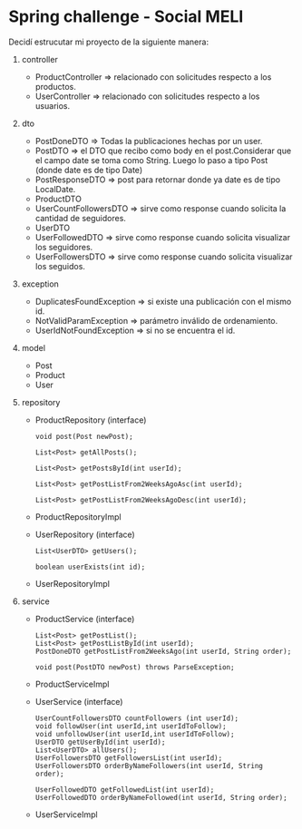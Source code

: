 # Spring challenge - Social MELI

Decidí estrucutar mi proyecto de la siguiente manera:

1. controller
    - ProductController => relacionado con solicitudes respecto a los productos.
    - UserController => relacionado con solicitudes respecto a los usuarios.

2. dto
    - PostDoneDTO => Todas la publicaciones hechas por un user.
    - PostDTO => el DTO que recibo como body en el post.Considerar que el campo date se toma como String.
      Luego lo paso a tipo Post (donde date es de tipo Date)
    - PostResponseDTO => post para retornar donde ya date es de tipo LocalDate.
    - ProductDTO
    - UserCountFollowersDTO => sirve como response cuando solicita la cantidad de seguidores.
    - UserDTO
    - UserFollowedDTO => sirve como response cuando solicita visualizar los seguidores.
    - UserFollowersDTO => sirve como response cuando solicita visualizar los seguidos.

3. exception
    - DuplicatesFoundException => si existe una publicación con el mismo id.
    - NotValidParamException => parámetro inválido de ordenamiento.
    - UserIdNotFoundException => si no se encuentra el id.
  
4. model
    - Post
    - Product
    - User
  
5. repository
    - ProductRepository (interface)
    
        ```
        void post(Post newPost);

        List<Post> getAllPosts();

        List<Post> getPostsById(int userId);

        List<Post> getPostListFrom2WeeksAgoAsc(int userId);

        List<Post> getPostListFrom2WeeksAgoDesc(int userId);

        ```
    - ProductRepositoryImpl
    
    - UserRepository (interface)
        ```
        List<UserDTO> getUsers();

        boolean userExists(int id);
        ```
    - UserRepositoryImpl

6. service
    - ProductService (interface)
        ```    
        List<Post> getPostList();
        List<Post> getPostListById(int userId);
        PostDoneDTO getPostListFrom2WeeksAgo(int userId, String order);

        void post(PostDTO newPost) throws ParseException;
        ```
    - ProductServiceImpl
    
    - UserService  (interface)
        ```
        UserCountFollowersDTO countFollowers (int userId);
        void followUser(int userId,int userIdToFollow);
        void unfollowUser(int userId,int userIdToFollow);
        UserDTO getUserById(int userId);
        List<UserDTO> allUsers();
        UserFollowersDTO getFollowersList(int userId);
        UserFollowersDTO orderByNameFollowers(int userId, String order);

        UserFollowedDTO getFollowedList(int userId);
        UserFollowedDTO orderByNameFollowed(int userId, String order);
        ```
    

    - UserServiceImpl 
